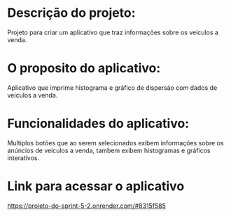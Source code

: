 # Descrição do projeto: 
Projeto para criar um aplicativo que traz informações sobre os veículos a venda.
# O proposito do aplicativo:
Aplicativo que imprime histograma e gráfico de dispersáo com dados de veículos a venda.
# Funcionalidades do aplicativo:
Multiplos botões que ao serem selecionados exibem informações sobre os anúncios de veículos a venda, tambem exibem histogramas e gráficos interativos.
# Link para acessar o aplicativo
https://projeto-do-sprint-5-2.onrender.com/#8315f585
